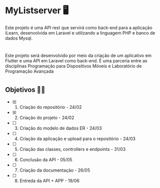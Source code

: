 # MyListserver 🖥️
Este projeto é uma API rest que servirá como back-end para a aplicação iLearn, desenvolvida em Laravel e utilizando a linguagem PHP e banco de dados Mysql.

#
Este projeto será desenvolvido por meio da criação de um aplicativo em Flutter e uma API em Laravel como back-end. É uma parceria entre as disciplinas Programação para Dispositivos Móveis e Laboratório de Programação Avançada
#
## Objetivos 📃✅
- [x] 1. Criação do repositório - 24/02
- [x] 2. Criação do projeto - 24/02
- [ ] 3. Criação do modelo de dados ER - 24/03
- [ ] 4. Criação da aplicação e upload para o repositório - 24/03
- [ ] 5. Criação das classes, controllers e endpoints - 31/03
- [ ] 6. Conclusão da API - 05/05
- [ ] 7. Criação da documentação - 26/05
- [ ] 8. Entreda da API + APP - 19/06
